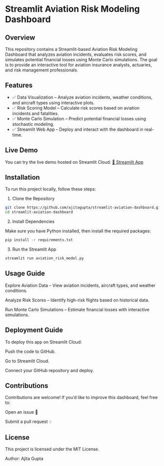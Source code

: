 # Streamlit Aviation Risk Modeling Dashboard

## Overview

This repository contains a Streamlit-based Aviation Risk Modeling Dashboard that analyzes aviation incidents, evaluates risk scores, and simulates potential financial losses using Monte Carlo simulations. The goal is to provide an interactive tool for aviation insurance analysts, actuaries, and risk management professionals.

## Features

- ✅ Data Visualization – Analyze aviation incidents, weather conditions, and aircraft types using interactive plots.
- ✅ Risk Scoring Model – Calculate risk scores based on aviation incidents and fatalities.
- ✅ Monte Carlo Simulation – Predict potential financial losses using stochastic modeling.
- ✅ Streamlit Web App – Deploy and interact with the dashboard in real-time.

## Live Demo

You can try the live demo hosted on Streamlit Cloud: [🔗 Streamlit App](https://app-aviation-dashboard.streamlit.app/)

## Installation

To run this project locally, follow these steps:

1. Clone the Repository
```bash
git clone https://github.com/ajitagupta/streamlit-aviation-dashboard.git
cd streamlit-aviation-dashboard
```
2. Install Dependencies

Make sure you have Python installed, then install the required packages:
```bash
pip install -r requirements.txt
```
3. Run the Streamlit App
```bash
streamlit run aviation_risk_model.py
```

## Usage Guide

Explore Aviation Data – View aviation incidents, aircraft types, and weather conditions.

Analyze Risk Scores – Identify high-risk flights based on historical data.

Run Monte Carlo Simulations – Estimate financial losses with interactive simulations.

## Deployment Guide

To deploy this app on Streamlit Cloud:

Push the code to GitHub.

Go to Streamlit Cloud.

Connect your GitHub repository and deploy.

## Contributions

Contributions are welcome! If you’d like to improve this dashboard, feel free to:

Open an issue 🚀

Submit a pull request 💡

## License

This project is licensed under the MIT License.

Author: Ajita Gupta
